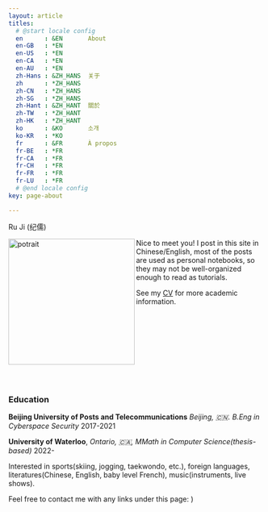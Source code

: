 ```yaml
---
layout: article
titles:
  # @start locale config
  en      : &EN       About
  en-GB   : *EN
  en-US   : *EN
  en-CA   : *EN
  en-AU   : *EN
  zh-Hans : &ZH_HANS  关于
  zh      : *ZH_HANS
  zh-CN   : *ZH_HANS
  zh-SG   : *ZH_HANS
  zh-Hant : &ZH_HANT  關於
  zh-TW   : *ZH_HANT
  zh-HK   : *ZH_HANT
  ko      : &KO       소개
  ko-KR   : *KO
  fr      : &FR       À propos
  fr-BE   : *FR
  fr-CA   : *FR
  fr-CH   : *FR
  fr-FR   : *FR
  fr-LU   : *FR
  # @end locale config
key: page-about

---
```


Ru Ji (纪儒)

 <img src="https://note.youdao.com/yws/api/personal/file/WEBe0a2716460dc22a668b4eb572b210eea?method=download&shareKey=eb992a107384976c7879a1668e2010be" width = "250"  alt="potrait" align=left />


Nice to meet you! I post in this site in Chinese/English, most of the posts are used as personal notebooks, so they may not be well-organized enough to read as tutorials.

See my [CV](https://github.com/Kindhearted57/CV/blob/master/cv-Eng/Ru-JI-cv.pdf) for more academic information. 
 <br /> <br /> <br /> <br /> <br />
  <br /> <br /> <br /> <br /> <br />

### Education

**Beijing University of Posts and Telecommunications**  *Beijing, 🇨🇳. B.Eng in Cyberspace Security* 2017-2021


**University of Waterloo**, *Ontario, 🇨🇦, MMath in Computer Science(thesis-based)* 2022- 


Interested in sports(skiing, jogging, taekwondo, etc.), foreign languages, literatures(Chinese, English, baby level French), music(instruments, live shows).


Feel free to contact me with any links under this page: )